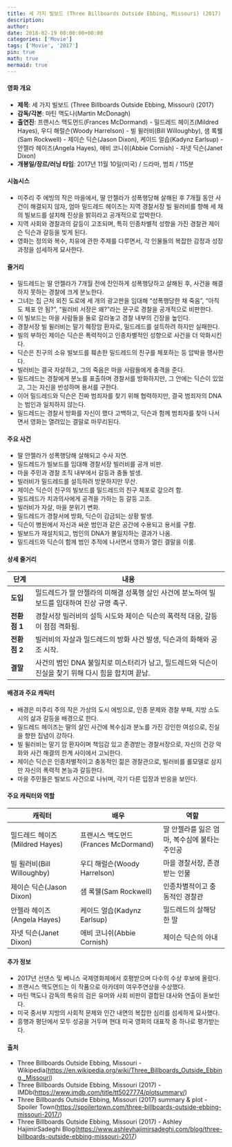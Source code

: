 ```yaml
---
title: 세 가지 빌보드 (Three Billboards Outside Ebbing, Missouri) (2017)
description: 
author: 
date: 2018-02-19 00:00:00+00:00
categories: ['Movie']
tags: ['Movie', '2017']
pin: true
math: true
mermaid: true
---
```

#### 영화 개요

- **제목**: 세 가지 빌보드 (Three Billboards Outside Ebbing, Missouri) (2017)  
- **감독/각본**: 마틴 맥도나(Martin McDonagh)  
- **출연진**: 프랜시스 맥도먼드(Frances McDormand) - 밀드레드 헤이즈(Mildred Hayes), 우디 해럴슨(Woody Harrelson) - 빌 윌러비(Bill Willoughby), 샘 록웰(Sam Rockwell) - 제이슨 딕슨(Jason Dixon), 케이드 얼습(Kadynz Earlsup) - 안젤라 헤이즈(Angela Hayes), 애비 코니쉬(Abbie Cornish) - 자넷 딕슨(Janet Dixon)  
- **개봉일/장르/러닝 타임**: 2017년 11월 10일(미국) / 드라마, 범죄 / 115분  

#### 시놉시스

- 미주리 주 에빙의 작은 마을에서, 딸 안젤라가 성폭행당해 살해된 후 7개월 동안 사건이 해결되지 않자, 엄마 밀드레드 헤이즈는 지역 경찰서장 빌 윌러비를 향해 세 채의 빌보드를 설치해 진상을 밝히라고 공개적으로 압박한다.  
- 지역 사회와 경찰과의 갈등이 고조되며, 특히 인종차별적 성향을 가진 경찰관 제이슨 딕슨과 갈등을 빚게 된다.  
- 영화는 정의와 복수, 치유에 관한 주제를 다루면서, 각 인물들의 복잡한 감정과 성장 과정을 섬세하게 묘사한다.  

#### 줄거리

- 밀드레드는 딸 안젤라가 7개월 전에 잔인하게 성폭행당하고 살해된 후, 사건을 해결하지 못하는 경찰에 크게 분노한다.  
- 그녀는 집 근처 외진 도로에 세 개의 광고판을 임대해 “성폭행당한 채 죽음”, “아직도 체포 안 됨?”, “윌러비 서장은 왜?”라는 문구로 경찰을 공개적으로 비판한다.  
- 이 빌보드는 마을 사람들을 둘로 갈라놓고 경찰 내부의 긴장을 높인다.  
- 경찰서장 빌 윌러비는 말기 췌장암 환자로, 밀드레드를 설득하려 하지만 실패한다.  
- 빌의 부하인 제이슨 딕슨은 폭력적이고 인종차별적인 성향으로 사건을 더 악화시킨다.  
- 딕슨은 친구의 소유 빌보드를 훼손한 밀드레드의 친구를 체포하는 등 압박을 행사한다.  
- 빌러비는 결국 자살하고, 그의 죽음은 마을 사람들에게 충격을 준다.  
- 밀드레드는 경찰에게 분노를 표출하며 경찰서를 방화하지만, 그 안에는 딕슨이 있었고, 그는 자신을 반성하며 용서를 구한다.  
- 이어 밀드레드와 딕슨은 진짜 범죄자를 찾기 위해 협력하지만, 결국 범죄자의 DNA는 범인과 일치하지 않는다.  
- 밀드레드는 경찰서 방화를 자신이 했다 고백하고, 딕슨과 함께 범죄자를 찾아 나서면서 영화는 열려있는 결말로 마무리된다.  

#### 주요 사건

- 딸 안젤라가 성폭행당해 살해되고 수사 지연.  
- 밀드레드가 빌보드를 임대해 경찰서장 빌러비를 공개 비판.  
- 마을 주민과 경찰 조직 내부에서 갈등과 충돌 발생.  
- 빌러비가 밀드레드를 설득하려 방문하지만 무산.  
- 제이슨 딕슨이 친구의 빌보드를 밀드레드의 친구 체포로 갚으려 함.  
- 밀드레드가 치과의사에게 공격을 가하는 등 갈등 고조.  
- 빌러비가 자살, 마을 분위기 변화.  
- 밀드레드가 경찰서에 방화, 딕슨이 감금되는 상황 발생.  
- 딕슨이 병원에서 자신과 싸운 범인과 같은 공간에 수용되고 용서를 구함.  
- 빌보드가 재설치되고, 범인의 DNA가 불일치하는 결과가 나옴.  
- 밀드레드와 딕슨이 함께 범인 추적에 나서면서 영화가 열린 결말을 이룸.  

#### 상세 줄거리

| **단계**   | **내용**                                                    |
|------------|-------------------------------------------------------------|
| **도입**  | 밀드레드가 딸 안젤라의 미해결 성폭행 살인 사건에 분노하여 빌보드를 임대하여 진상 규명 촉구.     |
| **전환점 1** | 경찰서장 빌러비의 설득 시도와 제이슨 딕슨의 폭력적 대응, 갈등이 점점 격화됨.                    |
| **전환점 2** | 빌러비의 자살과 밀드레드의 방화 사건 발생, 딕슨과의 화해와 공조 시작.                           |
| **결말**  | 사건의 범인 DNA 불일치로 미스터리가 남고, 밀드레드와 딕슨이 진실을 찾기 위해 다시 힘을 합치며 끝남. |

#### 배경과 주요 캐릭터

- 배경은 미주리 주의 작은 가상의 도시 에빙으로, 인종 문제와 경찰 부패, 지방 소도시의 삶과 갈등을 배경으로 한다.  
- 밀드레드 헤이즈는 딸의 살인 사건에 복수심과 분노를 가진 강인한 여성으로, 진실을 향한 집념이 강하다.  
- 빌 윌러비는 말기 암 환자이며 책임감 있고 존경받는 경찰서장으로, 자신의 건강 악화와 사건 해결의 한계 사이에서 고뇌한다.  
- 제이슨 딕슨은 인종차별적이고 충동적인 젊은 경찰관으로, 빌러비를 롤모델로 삼지만 자신의 폭력적 본능과 갈등한다.  
- 마을 주민들은 빌보드 사건으로 나뉘며, 각기 다른 입장과 반응을 보인다.  

#### 주요 캐릭터와 역할

| **캐릭터**          | **배우**             | **역할**                        |
|---------------------|----------------------|--------------------------------|
| 밀드레드 헤이즈(Mildred Hayes) | 프랜시스 맥도먼드(Frances McDormand) | 딸 안젤라를 잃은 엄마, 복수심에 불타는 주인공  |
| 빌 윌러비(Bill Willoughby)     | 우디 해럴슨(Woody Harrelson)           | 마을 경찰서장, 존경받는 인물              |
| 제이슨 딕슨(Jason Dixon)       | 샘 록웰(Sam Rockwell)                   | 인종차별적이고 충동적인 경찰관             |
| 안젤라 헤이즈(Angela Hayes)    | 케이드 얼습(Kadynz Earlsup)             | 밀드레드의 살해당한 딸                   |
| 자넷 딕슨(Janet Dixon)          | 애비 코니쉬(Abbie Cornish)               | 제이슨 딕슨의 아내                      |

#### 추가 정보

- 2017년 선댄스 및 베니스 국제영화제에서 호평받으며 다수의 수상 후보에 올랐다.  
- 프랜시스 맥도먼드는 이 작품으로 아카데미 여우주연상을 수상했다.  
- 마틴 맥도나 감독의 특유의 검은 유머와 사회 비판이 결합된 대사와 연출이 돋보인다.  
- 미국 중서부 지방의 사회적 문제와 인간 내면의 복잡한 심리를 섬세하게 묘사했다.  
- 흥행과 평단에서 모두 성공을 거두며 현대 미국 영화의 대표작 중 하나로 평가받는다.  

#### 출처

- Three Billboards Outside Ebbing, Missouri - Wikipedia(https://en.wikipedia.org/wiki/Three_Billboards_Outside_Ebbing,_Missouri)  
- Three Billboards Outside Ebbing, Missouri (2017) - IMDb(https://www.imdb.com/title/tt5027774/plotsummary/)  
- Three Billboards Outside Ebbing, Missouri (2017) summary & plot - Spoiler Town(https://spoilertown.com/three-billboards-outside-ebbing-missouri-2017/)  
- Three Billboards Outside Ebbing, Missouri (2017) - Ashley HajimirSadeghi Blog(https://www.ashleyhajimirsadeghi.com/blog/three-billboards-outside-ebbing-missouri-2017)
